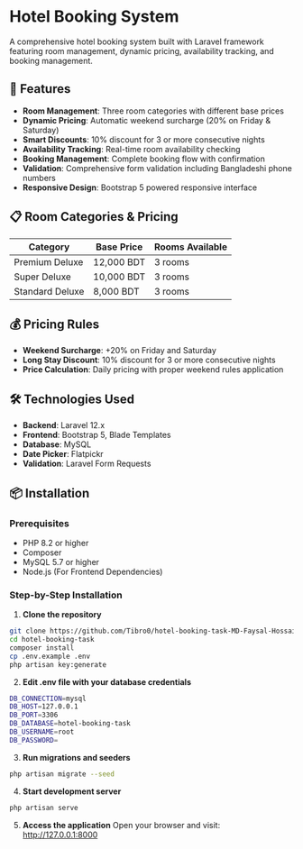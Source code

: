 # Hotel Booking System

A comprehensive hotel booking system built with Laravel framework featuring room management, dynamic pricing, availability tracking, and booking management.

## 🚀 Features

-   **Room Management**: Three room categories with different base prices
-   **Dynamic Pricing**: Automatic weekend surcharge (20% on Friday & Saturday)
-   **Smart Discounts**: 10% discount for 3 or more consecutive nights
-   **Availability Tracking**: Real-time room availability checking
-   **Booking Management**: Complete booking flow with confirmation
-   **Validation**: Comprehensive form validation including Bangladeshi phone numbers
-   **Responsive Design**: Bootstrap 5 powered responsive interface

## 📋 Room Categories & Pricing

| Category        | Base Price | Rooms Available |
| --------------- | ---------- | --------------- |
| Premium Deluxe  | 12,000 BDT | 3 rooms         |
| Super Deluxe    | 10,000 BDT | 3 rooms         |
| Standard Deluxe | 8,000 BDT  | 3 rooms         |

## 💰 Pricing Rules

-   **Weekend Surcharge**: +20% on Friday and Saturday
-   **Long Stay Discount**: 10% discount for 3 or more consecutive nights
-   **Price Calculation**: Daily pricing with proper weekend rules application

## 🛠️ Technologies Used

-   **Backend**: Laravel 12.x
-   **Frontend**: Bootstrap 5, Blade Templates
-   **Database**: MySQL
-   **Date Picker**: Flatpickr
-   **Validation**: Laravel Form Requests

## 📦 Installation

### Prerequisites

-   PHP 8.2 or higher
-   Composer
-   MySQL 5.7 or higher
-   Node.js (For Frontend Dependencies)

### Step-by-Step Installation

1. **Clone the repository**

```bash
git clone https://github.com/Tibro0/hotel-booking-task-MD-Faysal-Hossain-Tibro.git hotel-booking-task
cd hotel-booking-task
composer install
cp .env.example .env
php artisan key:generate
```

2. **Edit .env file with your database credentials**

```bash
DB_CONNECTION=mysql
DB_HOST=127.0.0.1
DB_PORT=3306
DB_DATABASE=hotel-booking-task
DB_USERNAME=root
DB_PASSWORD=
```

3. **Run migrations and seeders**

```bash
php artisan migrate --seed
```

4. **Start development server**

```bash
php artisan serve
```

5. **Access the application**
   Open your browser and visit: http://127.0.0.1:8000
